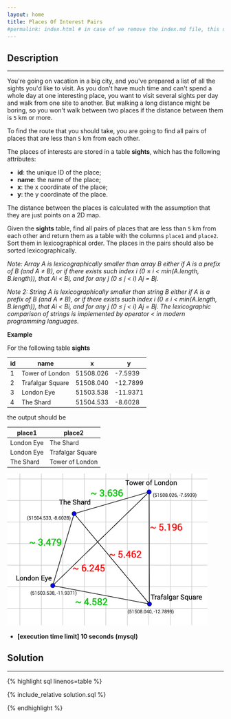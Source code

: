 ```yaml
---
layout: home
title: Places Of Interest Pairs
#permalink: index.html # in case of we remove the index.md file, this doc will be the index page
---
```


<div class="row">
<div class="columnStmt" markdown="1">

## Description
------

You're going on vacation in a big city, and you've prepared a list of all the sights you'd like to visit. As you don't have much time and can't spend a whole day at one interesting place, you want to visit several sights per day and walk from one site to another. But walking a long distance might be boring, so you won't walk between two places if the distance between them is <code>5</code> km or more.

To find the route that you should take, you are going to find all pairs of places that are less than <code>5</code> km from each other.

The places of interests are stored in a table **sights**, which has the following attributes:

* **id**: the unique ID of the place;
* **name**: the name of the place;
* **x**: the x coordinate of the place;
* **y**: the y coordinate of the place.

The distance between the places is calculated with the assumption that they are just points on a 2D map.

Given the **sights** table, find all pairs of places that are less than <code>5</code> km from each other and return them as a table with the columns <code>place1</code> and <code>place2</code>. Sort them in lexicographical order. The places in the pairs should also be sorted lexicographically.

*Note: Array A is lexicographically smaller than array B either if A is a prefix of B (and A ≠ B), or if there exists such index i (0 ≤ i < min(A.length, B.length)), that Ai < Bi, and for any j (0 ≤ j < i) Aj = Bj.*

*Note 2: String A is lexicographically smaller than string B either if A is a prefix of B (and A ≠ B), or if there exists such index i (0 ≤ i < min(A.length, B.length)), that Ai < Bi, and for any j (0 ≤ j < i) Aj = Bj. The lexicographic comparison of strings is implemented by operator < in modern programming languages.*

**Example**

For the following table **sights**

| id  | name             | x         | y        |
| --- | ---------------- | --------- | -------- |
| 1   | Tower of London  | 51508.026 | -7.5939  |
| 2   | Trafalgar Square | 51508.040 | -12.7899 |
| 3   | London Eye       | 51503.538 | -11.9371 |
| 4   | The Shard        | 51504.533 | -8.6028  |


the output should be

| place1     | place2           |
| ---------- | ---------------- |
| London Eye | The Shard        |
| London Eye | Trafalgar Square |
| The Shard  | Tower of London  |

![](./images/ex.png)

* **[execution time limit] 10 seconds (mysql)**

</div>
<div class="columnSol" markdown="1">

## Solution
------

{% highlight sql linenos=table %}

{% include_relative solution.sql %}

{% endhighlight %}

</div>
</div>
